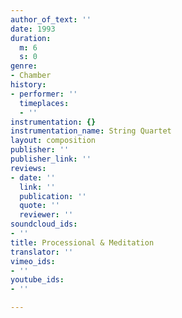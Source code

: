 ```yaml
---
author_of_text: ''
date: 1993
duration:
  m: 6
  s: 0
genre:
- Chamber
history:
- performer: ''
  timeplaces:
  - ''
instrumentation: {}
instrumentation_name: String Quartet
layout: composition
publisher: ''
publisher_link: ''
reviews:
- date: ''
  link: ''
  publication: ''
  quote: ''
  reviewer: ''
soundcloud_ids:
- ''
title: Processional & Meditation
translator: ''
vimeo_ids:
- ''
youtube_ids:
- ''

---
```

